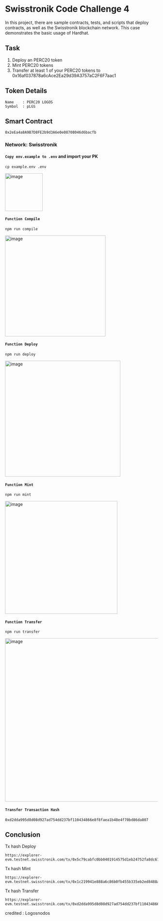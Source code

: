 # Swisstronik Code Challenge 4 

In this project, there are sample contracts, tests, and scripts that deploy contracts, as well as the Swisstronik blockchain network. This case demonstrates the basic usage of Hardhat.

## Task

1. Deploy an PERC20 token
2. Mint PERC20 tokens
3. Transfer at least 1 of your PERC20 tokens to 0x16af037878a6cAce2Ea29d39A3757aC2F6F7aac1

## Token Details

```
Name    : PERC20 LOGOS
Symbol  : pLGS
```

## Smart Contract

```
0x2eEa4a8A9B7D8FE2b9d3A6e0e08708046d6bacfb
```


### Network: Swisstronik

#### `Copy env.example to .env` and import your PK

```shell
cp example.env .env 
```
<img width="124" alt="image" src="https://github.com/Logosdibta/Swisstronik_CC4/assets/97156724/39d7b612-1f8d-44cb-9614-b28235050554">

#### `Function Compile`

```shell
npm run compile
```
<img width="331" alt="image" src="https://github.com/Logosdibta/Swisstronik_CC4/assets/97156724/7a66fbaf-80c8-4cf7-af90-35e03a2ead3f">

#### `Function Deploy`

```shell
npm run deploy
```
<img width="380" alt="image" src="https://github.com/Logosdibta/Swisstronik_CC4/assets/97156724/27424451-e857-4e58-b3d1-6b4604065ee3">

#### `Function Mint`

```shell
npm run mint
```
<img width="370" alt="image" src="https://github.com/Logosdibta/Swisstronik_CC4/assets/97156724/26aeeb92-1634-4839-b3eb-af7832dee4fb">

#### `Function Transfer`

```shell
npm run transfer
```
<img width="536" alt="image" src="https://github.com/Logosdibta/Swisstronik_CC4/assets/97156724/72dbffe3-ac35-4d5d-8d5c-dd010fc2e8a0">

#### `Transfer Transaction Hash`

```shell
0xd2dda995d8d08d927ad754dd237bf110434866e8f8faea1b48e4f70bd86da807
```

## Conclusion

Tx hash Deploy
```
https://explorer-evm.testnet.swisstronik.com/tx/0x5c79cabfc0bb0401914575d1eb24752fa8dc67975a9ca174dd6e11b2056764c4
```

Tx hash Mint
```
https://explorer-evm.testnet.swisstronik.com/tx/0x1c219941e888a6c86b0fb455b335eb2ed8488a4efa763700da88977b8c62b10d
```

Tx hash Transfer
```
https://explorer-evm.testnet.swisstronik.com/tx/0xd2dda995d8d08d927ad754dd237bf110434866e8f8faea1b48e4f70bd86da807
```

credited : Logosnodos

